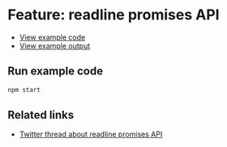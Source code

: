 # Feature: readline promises API

- [View example code](./example.mjs)
- [View example output](./example-output.txt)

## Run example code

```bash
npm start
```

## Related links

- [Twitter thread about readline promises API](https://twitter.com/simonplend/status/1486327345074081793)

<!-- TODO: Add  screenshot of tweet -->

<!-- TODO: Add link to blog post -->
